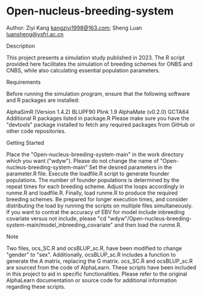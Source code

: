 # Open-nucleus-breeding-system

Author:
Ziyi Kang kangziyi1998@163.com;
Sheng Luan luansheng@ysfri.ac.cn

Description

This project presents a simulation study published in 2023. The R script provided here facilitates the simulation of breeding schemes for ONBS and CNBS, while also calculating essential population parameters.

Requirements

Before running the simulation program, ensure that the following software and R packages are installed:

AlphaSimR (Version 1.4.2)
BLUPF90
Plink 1.9
AlphaMate (v0.2.0)
GCTA64
Additional R packages listed in package.R
Please make sure you have the "devtools" package installed to fetch any required packages from GitHub or other code repositories.

Getting Started

Place the "Open-nucleus-breeding-system-main" in the work directory which you want ("wdyw"). Please do not change the name of "Open-nucleus-breeding-system-main"
Set the desired parameters in the parameter.R file.
Execute the loadfile.R script to generate founder populations. The number of founder populations is determined by the repeat times for each breeding scheme. Adjust the loops accordingly in runme.R and loadfile.R.
Finally, load runme.R to produce the required breeding schemes. Be prepared for longer execution times, and consider distributing the load by running the scripts on multiple files simultaneously.
If you want to contrat the accuracy of EBV for model include inbreeding covariate versus not include, please "cd "wdyw"/Open-nucleus-breeding-system-main/model_inbreeding_covariate" and then load the runme.R.

Note

Two files, ocs_SC.R and ocsBLUP_sc.R, have been modified to change "gender" to "sex". Additionally, ocsBLUP_sc.R includes a function to generate the A matrix, replacing the G matrix. ocs_SC.R and ocsBLUP_sc.R are sourced from the code of AlphaLearn. These scripts have been included in this project to aid in specific functionalities. Please refer to the original AlphaLearn documentation or source code for additional information regarding these scripts.

